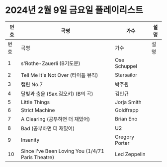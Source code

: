 # 2024년 2월 9일 금요일 플레이리스트

| 번호 | 곡명 | 가수 | 설명 |
|------|------|------|------|
| 번호 | 곡명 | 가수 | 설명 |
| 1 | s'Rothe-Zauerli (B기도문) | Ose Schuppel |  |
| 2 | Tell Me It's Not Over (타이틀 뮤직) | Starsailor |  |
| 3 | 캡틴 No.7 | 박주원 |  |
| 4 | 달빛과 춤을 (Sax.김오키) (B의 곡) | 김민규 |  |
| 5 | Little Things | Jorja Smith |  |
| 6 | Strict Machine | Goldfrapp |  |
| 7 | A Clearing (공부하면 더 재밌어) | Brian Eno |  |
| 8 | Bad (공부하면 더 재밌어) | U2 |  |
| 9 | Insanity | Gregory Porter |  |
| 10 | Since I've Been Loving You (1/4/71 Paris Theatre) | Led Zeppelin |  |
